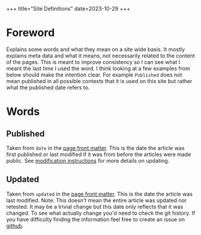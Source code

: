 +++
title="Site Definitions"
date=2023-10-29
+++

# Foreword

Explains some words and what they mean on a site wide basis.
It mostly explains meta data and what it means, not necessarily related to the content of the pages.
This is meant to improve consistency so I can see what I meant the last time I used the word.
I think looking at a few examples from below should make the intention clear.
For example `Published` does not mean published in all possible contexts that it is used on this site but rather what the published date refers to.

# Words

## Published

Taken from `date` in the [page front matter][page_front_matter].
This is the date the article was first published or last modified if it was from before the articles were made public.
See [modification instructions](@/misc/documentation_update.md#include-a-date) for more details on updating.

## Updated

Taken from `updated` in the [page front matter][page_front_matter].
This is the date the article was last modified. Note: This doesn't mean the entire article was updated nor retested.
It may be a trivial change but this date only reflects that it was changed.
To see what actually change you'd need to check the git history.
If you have difficulty finding the information feel free to create an issue on [github](https://github.com/c-git/c-git.github.io/issues).

[page_front_matter]: https://www.getzola.org/documentation/content/page/#front-matter
